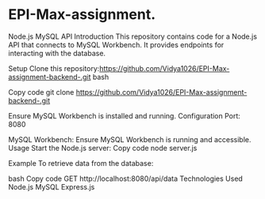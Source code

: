 # EPI-Max-assignment.
Node.js MySQL API Introduction This repository contains code for a Node.js API that connects to MySQL Workbench. It provides endpoints for interacting with the database.

Setup Clone this repository:https://github.com/Vidya1026/EPI-Max-assignment-backend-.git bash

Copy code git clone https://github.com/Vidya1026/EPI-Max-assignment-backend-.git

Ensure MySQL Workbench is installed and running. Configuration Port: 8080

MySQL Workbench: Ensure MySQL Workbench is running and accessible. Usage Start the Node.js server: Copy code node server.js

Example To retrieve data from the database:

bash Copy code GET http://localhost:8080/api/data Technologies Used Node.js MySQL Express.js
